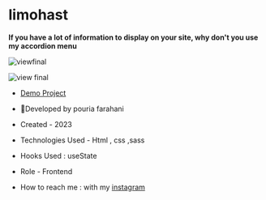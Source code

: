 # limohast

**If you have a lot of information to display on your site, why don't you use my accordion menu**

![viewfinal](https://user-images.githubusercontent.com/109727844/204102879-086fee63-9bda-43b2-a1aa-49879c3f2d39.jpg)

![view final](https://user-images.githubusercontent.com/109727844/204102930-fac80657-4d16-4816-b476-a88e984abefe.jpg)

- [Demo Project](https://pouria-farahani-developer.github.io/Accordion-Menu-By-React/)

- 👩Developed by pouria farahani

- Created - 2023

- Technologies Used - Html , css ,sass

- Hooks Used : useState 

- Role - Frontend

- How to reach me : with my [instagram](https://www.instagram.com/moonaa_web)
